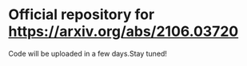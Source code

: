 # Official repository for https://arxiv.org/abs/2106.03720

Code will be uploaded in a few days.Stay tuned!
